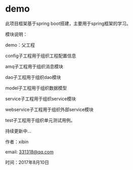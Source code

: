 # demo
此项目框架基于spring boot搭建，主要用于spring框架的学习。

模块说明：

demo：父工程

config子工程用于组织工程配置信息

amq子工程用于组织消息模块

dao子工程用于组织dao模块

model子工程用于组织数据模型

service子工程用于组织service模块

webservice子工程用于组织外部service模块

test子工程用于组织单元测试用例。








持续更新中...

作者：xibin

email: 331318@qq.com

时间：2017年8月10日
